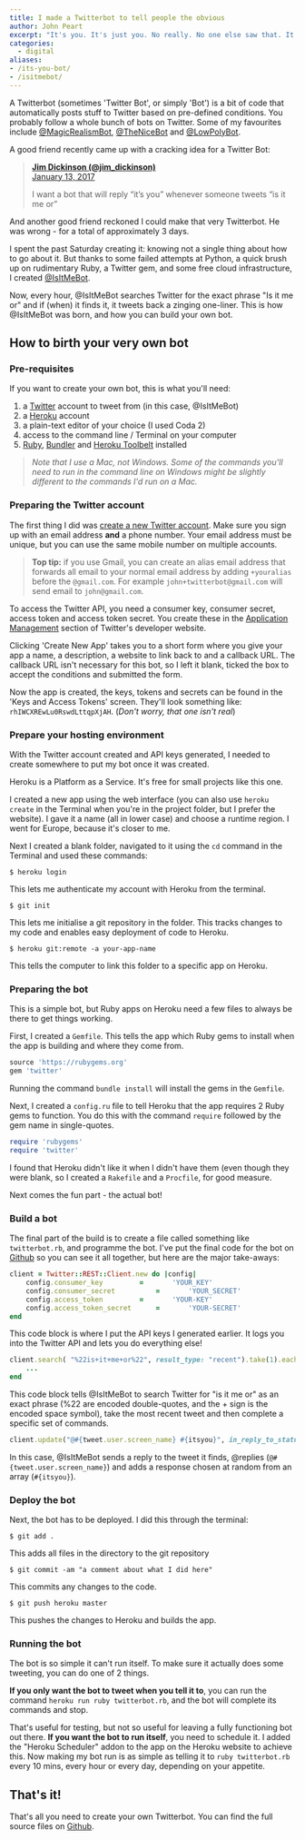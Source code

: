 ```yaml
---
title: I made a Twitterbot to tell people the obvious
author: John Peart
excerpt: "It's you. It's just you. No really. No one else saw that. It was just you. You're a genius. Well done."
categories:
  - digital
aliases:
- /its-you-bot/
- /isitmebot/
---
```


A Twitterbot (sometimes 'Twitter Bot', or simply 'Bot') is a bit of code that automatically posts stuff to Twitter based on pre-defined conditions. You probably follow a whole bunch of bots on Twitter. Some of my favourites include [@MagicRealismBot](https://twitter.com/MagicRealismBot), [@TheNiceBot](https://twitter.com/TheNiceBot) and [@LowPolyBot](https://twitter.com/LowPolyBot).

A good friend recently came up with a cracking idea for a Twitter Bot:

<blockquote class="twitter-tweet">
  <p><strong><a href="//twitter.com/jim_dickinson">Jim Dickinson (@jim_dickinson)</a></strong> <br>
  <a href="https://twitter.com/jim_dickinson/status/819973617043828736">January 13, 2017</a></p>

  <p>I want a bot that will reply “it’s you” whenever someone tweets “is it me or”</p>
</blockquote>

And another good friend reckoned I could make that very Twitterbot. He was wrong - for a total of approximately 3 days.

I spent the past Saturday creating it: knowing not a single thing about how to go about it. But thanks to some failed attempts at Python, a quick brush up on rudimentary Ruby, a Twitter gem, and some free cloud infrastructure, I created [@IsItMeBot](https://twitter.com/isitmebot).

Now, every hour, @IsItMeBot searches Twitter for the exact phrase "Is it me or" and if (when) it finds it, it tweets back a zinging one-liner. This is how @IsItMeBot was born, and how you can build your own bot.

## How to birth your very own bot

### Pre-requisites

If you want to create your own bot, this is what you'll need:

1. a [Twitter](https://twitter.com) account to tweet from (in this case, @IsItMeBot)
2. a [Heroku](https://heroku.com) account
3. a plain-text editor of your choice (I used Coda 2)
4. access to the command line / Terminal on your computer
5. [Ruby](https://www.ruby-lang.org/en/), [Bundler](http://bundler.io) and [Heroku Toolbelt](https://devcenter.heroku.com/articles/heroku-cli) installed

> *Note that I use a Mac, not Windows. Some of the commands you'll need to run in the command line on Windows might be slightly different to the commands I'd run on a Mac.*

### Preparing the Twitter account

The first thing I did was [create a new Twitter account](https://twitter.com/signup). Make sure you sign up with an email address **and** a phone number. Your email address must be unique, but you can use the same mobile number on multiple accounts.

> **Top tip:** if you use Gmail, you can create an alias email address that forwards all email to your normal email address by adding `+youralias` before the `@gmail.com`. For example `john+twitterbot@gmail.com` will send email to `john@gmail.com`.

To access the Twitter API, you need a consumer key, consumer secret, access token and access token secret. You create these in the [Application Management](https://apps.twitter.com) section of Twitter's developer website.

Clicking 'Create New App' takes you to a short form where you give your app a name, a description, a website to link back to and a callback URL. The callback URL isn't necessary for this bot, so I left it blank, ticked the box to accept the conditions and submitted the form.

Now the app is created, the keys, tokens and secrets can be found in the 'Keys and Access Tokens' screen. They'll look something like: `rhIWCXREwLu0RswdLttqpXjAH`. (*Don't worry, that one isn't real*)

### Prepare your hosting environment

With the Twitter account created and API keys generated, I needed to create somewhere to put my bot once it was created.

Heroku is a Platform as a Service. It's free for small projects like this one.

I created a new app using the web interface (you can also use `heroku create` in the Terminal when you're in the project folder, but I prefer the website). I gave it a name (all in lower case) and choose a runtime region. I went for Europe, because it's closer to me.

Next I created a blank folder, navigated to it using the `cd` command in the Terminal and used these commands:

```
$ heroku login
```

This lets me authenticate my account with Heroku from the terminal.

```
$ git init
```

This lets me initialise a git repository in the folder. This tracks changes to my code and enables easy deployment of code to Heroku.

```
$ heroku git:remote -a your-app-name
```

This tells the computer to link this folder to a specific app on Heroku.

### Preparing the bot

This is a simple bot, but Ruby apps on Heroku need a few files to always be there to get things working.

First, I created a `Gemfile`. This tells the app which Ruby gems to install when the app is building and where they come from.

```ruby
source 'https://rubygems.org'
gem 'twitter'
```

Running the command `bundle install` will install the gems in the `Gemfile`.

Next, I created a `config.ru` file to tell Heroku that the app requires 2 Ruby gems to function. You do this with the command `require` followed by the gem name in single-quotes.

```ruby
require 'rubygems'
require 'twitter'
```

I found that Heroku didn't like it when I didn't have them (even though they were blank, so I created a `Rakefile` and a `Procfile`, for good measure.

Next comes the fun part - the actual bot!

### Build a bot

The final part of the build is to create a file called something like `twitterbot.rb`, and programme the bot. I've put the final code for the bot on [Github](https://github.com/johnpeart/IsItMeBot) so you can see it all together, but here are the major take-aways:

```ruby
client = Twitter::REST::Client.new do |config|
	config.consumer_key			= 		'YOUR_KEY'
	config.consumer_secret			= 		'YOUR_SECRET'
	config.access_token			= 		'YOUR-KEY'
	config.access_token_secret		= 		'YOUR-SECRET'
end
```

This code block is where I put the API keys I generated earlier. It logs you into the Twitter API and lets you do everything else!

```ruby
client.search( "%22is+it+me+or%22", result_type: "recent").take(1).each do |tweet|
	...
end
```

This code block tells @IsItMeBot to search Twitter for "is it me or" as an exact phrase (%22 are encoded double-quotes, and the + sign is the encoded space symbol), take the most recent tweet and then complete a specific set of commands.

```ruby
client.update("@#{tweet.user.screen_name} #{itsyou}", in_reply_to_status_id: tweet.id)
```

In this case, @IsItMeBot sends a reply to the tweet it finds, @replies (`@#{tweet.user.screen_name}`) and adds a response chosen at random from an array (`#{itsyou}`).

### Deploy the bot

Next, the bot has to be deployed. I did this through the terminal:

```
$ git add .
```

This adds all files in the directory to the git repository

```
$ git commit -am "a comment about what I did here"
```

This commits any changes to the code.

```
$ git push heroku master
```

This pushes the changes to Heroku and builds the app.

### Running the bot

The bot is so simple it can't run itself. To make sure it actually does some tweeting, you can do one of 2 things.

**If you only want the bot to tweet when you tell it to**, you can run the command `heroku run ruby twitterbot.rb`, and the bot will complete its commands and stop.

That's useful for testing, but not so useful for leaving a fully functioning bot out there. **If you want the bot to run itself**, you need to schedule it. I added the "Heroku Scheduler" addon to the app on the Heroku website to achieve this. Now making my bot run is as simple as telling it to `ruby twitterbot.rb` every 10 mins, every hour or every day, depending on your appetite.

## That's it!

That's all you need to create your own Twitterbot. You can find the full source files on [Github](https://github.com/johnpeart/IsItMeBot).